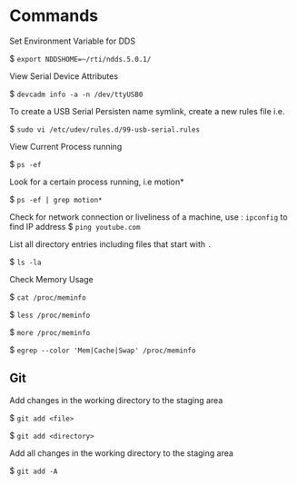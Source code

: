 # Commands

Set Environment Variable for DDS

$  `export NDDSHOME=~/rti/ndds.5.0.1/`

View Serial Device Attributes

$  `devcadm info -a -n /dev/ttyUSB0`

To create a USB Serial Persisten name symlink, create a new rules file i.e.

$  `sudo vi /etc/udev/rules.d/99-usb-serial.rules`

View Current Process running

$  `ps -ef`

Look for a certain process running, i.e motion*

$  `ps -ef | grep motion*`

Check for network connection or liveliness of a machine, use : `ipconfig` to find IP address
$  `ping youtube.com`

List all directory entries including files that start with `.`

$  `ls -la`

Check Memory Usage

$ `cat /proc/meminfo`

$ `less /proc/meminfo`

$ `more /proc/meminfo`

$ `egrep --color 'Mem|Cache|Swap' /proc/meminfo`

## Git

Add changes in the working directory to the staging area

$  `git add <file>`

$  `git add <directory>`

Add all changes in the working directory to the staging area

$  `git add -A`

